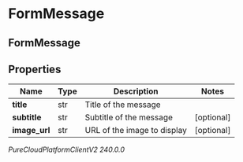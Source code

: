 # FormMessage

## FormMessage

## Properties

|Name | Type | Description | Notes|
|------------ | ------------- | ------------- | -------------|
| **title** | str | Title of the message | |
| **subtitle** | str | Subtitle of the message | [optional] |
| **image_url** | str | URL of the image to display | [optional] |



_PureCloudPlatformClientV2 240.0.0_
